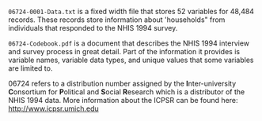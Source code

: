 `06724-0001-Data.txt` is a fixed width file that stores 52 variables for 48,484 records. These records store information about 'households" from individuals that responded to the NHIS 1994 survey.

`06724-Codebook.pdf` is a document that describes the NHIS 1994 interview and survey process in great detail. Part of the information it provides is variable names, variable data types, and unique values that some variables are limited to.

06724 refers to a distribution number assigned by the  **I**nter-university **C**onsortium for **P**olitical and **S**ocial **R**esearch which is a distributor of the NHIS 1994 data. More information about the ICPSR can be found here: http://www.icpsr.umich.edu





